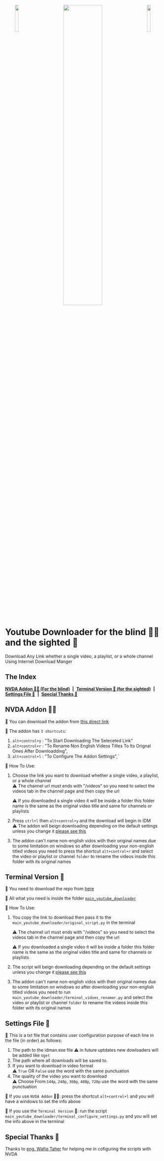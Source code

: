 
<p align="center"> 
<img src="https://github.com/karimelgazar/cv-with-things/raw/master/images/islamic.png" style="float: left" width=15%/>

<img src="https://github.com/karimelgazar/cv-with-things/raw/master/images/b0.png" style="float: center" width=50%/>

<img src="https://github.com/karimelgazar/cv-with-things/raw/master/images/islamic.png" style="float: right" width=15%/>
</p>

<br>

# Youtube Downloader for the blind 👨‍🦯 and the sighted 🚶 
Download Any Link whether a single video, a playlist, or a whole channel Using Internet Download Manger
## The Index
[**NVDA Addon 👨‍🦯 (For the blind)**](#nvda-addon-) &nbsp;**|**&nbsp;
[**Terminal Version 🚶 (for the sighted)**](#terminal-version-) &nbsp;**|**&nbsp;
[**Settings File 📑**](#settings-file-) &nbsp;**|**&nbsp;
[**Special Thanks 🤝**](#special-thanks-)

## NVDA Addon 👨‍🦯
🌟 You can download the addon from [this direct link](https://github.com/karimelgazar/youtube-downloader/releases/download/1.0.0/windows-youtubeDownloder-1.0.0.nvda-addon) <br>

🌟 The addon has `3 shortcuts`: <br>
1. `alt+control+y` : "To Start Downloading The Seleceted Link"
2. `alt+control+r` : "To Rename Non English Videos Titles To Its Orignal Ones After Downloadding",
3. `alt+control+l` : "To Configure The Addon Settings",` 

💁 How To Use:
1. Choose the link you want to download whether a single video, a playlist, or a whole channel <br>
    ⚠ The channel url must ends with "/videos" 
    so you need to select the videos tab in the channel page and then copy the url
    
    ⚠ If you downloaded a single video it will be inside a folder this folder name 
    is the same as the original video title and same for channels or playlists
2. Press `ctrl+l` then `alt+control+y` and the download will begin in IDM <br>
    ⚠ The addon will beign downloading depending on the default settings unless you change it [please see this](#settings-file-) 

3. The addon can't name non-english vidos with their original names due to some limitation
on windows so after downloading your non-english titled videos you need to press the shortcut
`alt+control+r` and select the video or playlist or channel `folder` to rename the videos
inside this folder with its original names

## Terminal Version 🚶

🌟 You need to download the repo from [here](https://github.com/karimelgazar/youtube-downloader/archive/master.zip)

🌟 All what you need is inside the folder [`main_youtube_downloader`](./main_youtube_downloader)

💁 How To Use:
1. You copy the link to download then pass it to the `main_youtube_downloader/original_script.py` in the terminal 

    ⚠ The channel url must ends with "/videos" 
    so you need to select the videos tab in the channel page and then copy the url
    
    ⚠ If you downloaded a single video it will be inside a folder this folder name 
    is the same as the original video title and same for channels or playlists

2. The script will beign downloading depending on the default settings unless you change it [please see this](#settings-file-) 

3. The addon can't name non-english vidos with their original names due to some limitation
on windows so after downloading your non-english titled videos you need to run `main_youtube_downloader/terminal_vidoes_renamer.py` and select the video or playlist or channel `folder` to rename the videos inside this folder with its original names

## Settings File 📑
🌟 This is a txt file that contains user configuration purpose of each line in the file (in order) as follows: 

1. The path to the idman.exe file
    ⚠ in future uptdates new dowloaders will be added like `Uget`
2. The path where all downloads will be saved to.
3. If you want to download in video format <br>
    ⚠ `True` OR `False` use the word with the same punctuation
4. The quality of the video you want to download <br>
    ⚠ Choose From:`144p`, `240p`, `360p`, `480p`, `720p` use the word with the same punctuation

🌟 If you use `NVDA Addon` 👨‍🦯:
press the shortcut `alt+control+l` and you will have a windows to set the info above

🌟 If you use the `Terminal Version` 🚶:
run the script `main_youtube_downloader/terminal_configure_settings.py` and you will set the info above in the terminal

## Special Thanks 🤝
Thanks to [eng. Wafiq Taher](https://github.com/wafiqtaher) for helping me in cofiguring the scripts with NVDA
